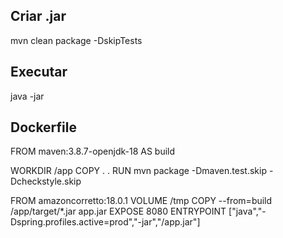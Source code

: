 ## Criar .jar
mvn clean package -DskipTests

## Executar
java -jar <nome do jar>

## Dockerfile
FROM maven:3.8.7-openjdk-18 AS build

WORKDIR /app
COPY . .
RUN mvn package -Dmaven.test.skip -Dcheckstyle.skip

FROM amazoncorretto:18.0.1
VOLUME /tmp
COPY --from=build /app/target/*.jar app.jar
EXPOSE 8080
ENTRYPOINT ["java","-Dspring.profiles.active=prod","-jar","/app.jar"]